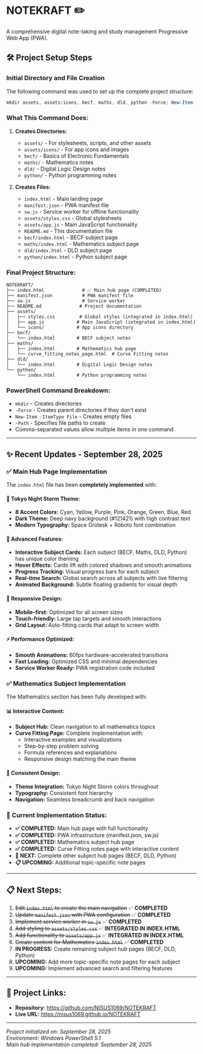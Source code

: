 # NOTEKRAFT ✏️

A comprehensive digital note-taking and study management Progressive Web App (PWA).

## 🛠️ Project Setup Steps

### Initial Directory and File Creation

The following command was used to set up the complete project structure:

```powershell
mkdir assets, assets/icons, becf, maths, dld, python -Force; New-Item -ItemType File -Path index.html, manifest.json, sw.js, assets/styles.css, assets/app.js, README.md, becf/index.html, maths/index.html, dld/index.html, python/index.html -Force
```

### What This Command Does:

1. **Creates Directories:**
   - `assets/` - For stylesheets, scripts, and other assets
   - `assets/icons/` - For app icons and images
   - `becf/` - Basics of Electronic Fundamentals
   - `maths/` - Mathematics notes
   - `dld/` - Digital Logic Design notes
   - `python/` - Python programming notes

2. **Creates Files:**
   - `index.html` - Main landing page
   - `manifest.json` - PWA manifest file
   - `sw.js` - Service worker for offline functionality
   - `assets/styles.css` - Global stylesheets
   - `assets/app.js` - Main JavaScript functionality
   - `README.md` - This documentation file
   - `becf/index.html` - BECF subject page
   - `maths/index.html` - Mathematics subject page
   - `dld/index.html` - DLD subject page
   - `python/index.html` - Python subject page

### Final Project Structure:

```
NOTEKRAFT/
├── index.html              # ✅ Main hub page (COMPLETED)
├── manifest.json           # PWA manifest file
├── sw.js                   # Service worker
├── README.md              # Project documentation
├── assets/
│   ├── styles.css         # Global styles (integrated in index.html)
│   ├── app.js            # Main JavaScript (integrated in index.html)
│   └── icons/            # App icons directory
├── becf/
│   └── index.html        # BECF subject notes
├── maths/
│   ├── index.html        # Mathematics hub page
│   └── curve_fitting_notes_page.html  # Curve Fitting notes
├── dld/
│   └── index.html        # Digital Logic Design notes
└── python/
    └── index.html        # Python programming notes
```

### PowerShell Command Breakdown:

- `mkdir` - Creates directories
- `-Force` - Creates parent directories if they don't exist
- `New-Item -ItemType File` - Creates empty files
- `-Path` - Specifies file paths to create
- Comma-separated values allow multiple items in one command

---

## ✨ **Recent Updates - September 28, 2025**

### ✅ **Main Hub Page Implementation**
The `index.html` file has been **completely implemented** with:

#### **🎨 Tokyo Night Storm Theme:**
- **8 Accent Colors:** Cyan, Yellow, Purple, Pink, Orange, Green, Blue, Red
- **Dark Theme:** Deep navy background (#121421) with high contrast text
- **Modern Typography:** Space Grotesk + Roboto font combination

#### **🚀 Advanced Features:**
- **Interactive Subject Cards:** Each subject (BECF, Maths, DLD, Python) has unique color theming
- **Hover Effects:** Cards lift with colored shadows and smooth animations
- **Progress Tracking:** Visual progress bars for each subject
- **Real-time Search:** Global search across all subjects with live filtering
- **Animated Background:** Subtle floating gradients for visual depth

#### **📱 Responsive Design:**
- **Mobile-first:** Optimized for all screen sizes
- **Touch-friendly:** Large tap targets and smooth interactions
- **Grid Layout:** Auto-fitting cards that adapt to screen width

#### **⚡ Performance Optimized:**
- **Smooth Animations:** 60fps hardware-accelerated transitions
- **Fast Loading:** Optimized CSS and minimal dependencies
- **Service Worker Ready:** PWA registration code included

### ✅ **Mathematics Subject Implementation**
The Mathematics section has been fully developed with:

#### **📊 Interactive Content:**
- **Subject Hub:** Clean navigation to all mathematics topics
- **Curve Fitting Page:** Complete implementation with:
  - Interactive examples and visualizations
  - Step-by-step problem solving
  - Formula references and explanations
  - Responsive design matching the main theme

#### **🎨 Consistent Design:**
- **Theme Integration:** Tokyo Night Storm colors throughout
- **Typography:** Consistent font hierarchy
- **Navigation:** Seamless breadcrumb and back navigation

### **🎯 Current Implementation Status:**
- **✅ COMPLETED:** Main hub page with full functionality
- **✅ COMPLETED:** PWA infrastructure (manifest.json, sw.js)
- **✅ COMPLETED:** Mathematics subject hub page
- **✅ COMPLETED:** Curve Fitting notes page with interactive content
- **🔄 NEXT:** Complete other subject hub pages (BECF, DLD, Python)
- **📋 UPCOMING:** Additional topic-specific note pages

---

## 📋 **Next Steps:**

1. ~~Edit `index.html` to create the main navigation~~ ✅ **COMPLETED**
2. ~~Update `manifest.json` with PWA configuration~~ ✅ **COMPLETED**
3. ~~Implement service worker in `sw.js`~~ ✅ **COMPLETED**
4. ~~Add styling to `assets/styles.css`~~ ✅ **INTEGRATED IN INDEX.HTML**
5. ~~Add functionality to `assets/app.js`~~ ✅ **INTEGRATED IN INDEX.HTML**
6. ~~Create content for Mathematics `index.html`~~ ✅ **COMPLETED**
7. **IN PROGRESS:** Create remaining subject hub pages (BECF, DLD, Python)
8. **UPCOMING:** Add more topic-specific note pages for each subject
9. **UPCOMING:** Implement advanced search and filtering features

---

## 🔗 **Project Links:**
- **Repository:** https://github.com/NISUS1069/NOTEKRAFT
- **Live URL:** https://nisus1069.github.io/NOTEKRAFT

---

*Project initialized on: September 28, 2025*  
*Environment: Windows PowerShell 5.1*  
*Main hub implementation completed: September 28, 2025*